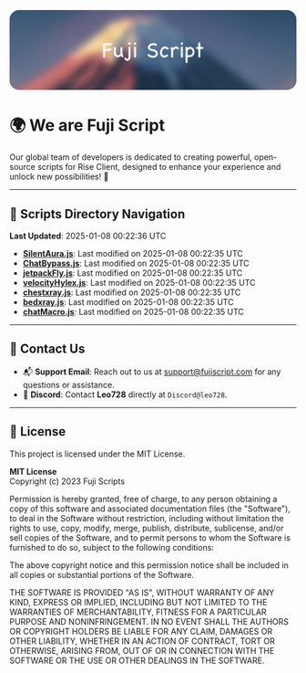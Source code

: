 ![Banner](.github/b.webp)

# 🌍 **We are Fuji Script**

Our global team of developers is dedicated to creating powerful, open-source scripts for Rise Client, designed to enhance your experience and unlock new possibilities! 🌟

---
<!-- SCRIPTS_NAVIGATION_START -->
## 📂 **Scripts Directory Navigation**

**Last Updated**: 2025-01-08 00:22:36 UTC

- **[SilentAura.js](scripts/SilentAura.js)**: Last modified on 2025-01-08 00:22:35 UTC
- **[ChatBypass.js](scripts/ChatBypass.js)**: Last modified on 2025-01-08 00:22:35 UTC
- **[jetpackFly.js](scripts/jetpackFly.js)**: Last modified on 2025-01-08 00:22:35 UTC
- **[velocityHylex.js](scripts/velocityHylex.js)**: Last modified on 2025-01-08 00:22:35 UTC
- **[chestxray.js](scripts/chestxray.js)**: Last modified on 2025-01-08 00:22:35 UTC
- **[bedxray.js](scripts/bedxray.js)**: Last modified on 2025-01-08 00:22:35 UTC
- **[chatMacro.js](scripts/chatMacro.js)**: Last modified on 2025-01-08 00:22:35 UTC

<!-- SCRIPTS_NAVIGATION_END -->

---

## 💬 **Contact Us**  
- 📬 **Support Email**: Reach out to us at [support@fujiscript.com](mailto:support@fujiscript.com) for any questions or assistance.  
- 💬 **Discord**: Contact **Leo728** directly at `Discord@leo728`.

---

## 📜 **License**

This project is licensed under the MIT License.  

**MIT License**  
Copyright (c) 2023 Fuji Scripts  

Permission is hereby granted, free of charge, to any person obtaining a copy of this software and associated documentation files (the "Software"), to deal in the Software without restriction, including without limitation the rights to use, copy, modify, merge, publish, distribute, sublicense, and/or sell copies of the Software, and to permit persons to whom the Software is furnished to do so, subject to the following conditions:  

The above copyright notice and this permission notice shall be included in all copies or substantial portions of the Software.  

THE SOFTWARE IS PROVIDED "AS IS", WITHOUT WARRANTY OF ANY KIND, EXPRESS OR IMPLIED, INCLUDING BUT NOT LIMITED TO THE WARRANTIES OF MERCHANTABILITY, FITNESS FOR A PARTICULAR PURPOSE AND NONINFRINGEMENT. IN NO EVENT SHALL THE AUTHORS OR COPYRIGHT HOLDERS BE LIABLE FOR ANY CLAIM, DAMAGES OR OTHER LIABILITY, WHETHER IN AN ACTION OF CONTRACT, TORT OR OTHERWISE, ARISING FROM, OUT OF OR IN CONNECTION WITH THE SOFTWARE OR THE USE OR OTHER DEALINGS IN THE SOFTWARE.  
